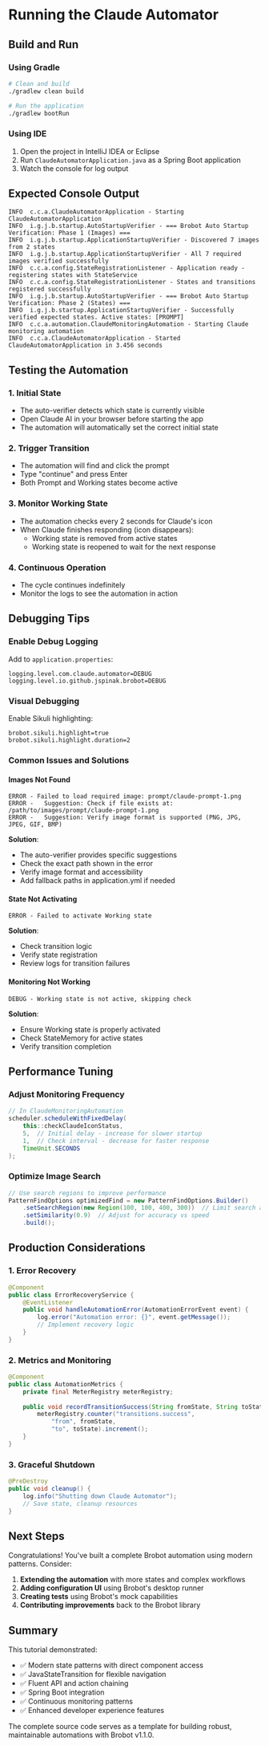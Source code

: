 # Running the Claude Automator

## Build and Run

### Using Gradle

```bash
# Clean and build
./gradlew clean build

# Run the application
./gradlew bootRun
```

### Using IDE

1. Open the project in IntelliJ IDEA or Eclipse
2. Run `ClaudeAutomatorApplication.java` as a Spring Boot application
3. Watch the console for log output

## Expected Console Output

```
INFO  c.c.a.ClaudeAutomatorApplication - Starting ClaudeAutomatorApplication
INFO  i.g.j.b.startup.AutoStartupVerifier - === Brobot Auto Startup Verification: Phase 1 (Images) ===
INFO  i.g.j.b.startup.ApplicationStartupVerifier - Discovered 7 images from 2 states
INFO  i.g.j.b.startup.ApplicationStartupVerifier - All 7 required images verified successfully
INFO  c.c.a.config.StateRegistrationListener - Application ready - registering states with StateService
INFO  c.c.a.config.StateRegistrationListener - States and transitions registered successfully
INFO  i.g.j.b.startup.AutoStartupVerifier - === Brobot Auto Startup Verification: Phase 2 (States) ===
INFO  i.g.j.b.startup.ApplicationStartupVerifier - Successfully verified expected states. Active states: [PROMPT]
INFO  c.c.a.automation.ClaudeMonitoringAutomation - Starting Claude monitoring automation
INFO  c.c.a.ClaudeAutomatorApplication - Started ClaudeAutomatorApplication in 3.456 seconds
```

## Testing the Automation

### 1. Initial State

- The auto-verifier detects which state is currently visible
- Open Claude AI in your browser before starting the app
- The automation will automatically set the correct initial state

### 2. Trigger Transition

- The automation will find and click the prompt
- Type "continue" and press Enter
- Both Prompt and Working states become active

### 3. Monitor Working State

- The automation checks every 2 seconds for Claude's icon
- When Claude finishes responding (icon disappears):
  - Working state is removed from active states
  - Working state is reopened to wait for the next response

### 4. Continuous Operation

- The cycle continues indefinitely
- Monitor the logs to see the automation in action

## Debugging Tips

### Enable Debug Logging

Add to `application.properties`:

```properties
logging.level.com.claude.automator=DEBUG
logging.level.io.github.jspinak.brobot=DEBUG
```

### Visual Debugging

Enable Sikuli highlighting:

```properties
brobot.sikuli.highlight=true
brobot.sikuli.highlight.duration=2
```

### Common Issues and Solutions

#### Images Not Found

```
ERROR - Failed to load required image: prompt/claude-prompt-1.png
ERROR -   Suggestion: Check if file exists at: /path/to/images/prompt/claude-prompt-1.png
ERROR -   Suggestion: Verify image format is supported (PNG, JPG, JPEG, GIF, BMP)
```

**Solution**: 
- The auto-verifier provides specific suggestions
- Check the exact path shown in the error
- Verify image format and accessibility
- Add fallback paths in application.yml if needed

#### State Not Activating

```
ERROR - Failed to activate Working state
```

**Solution**:
- Check transition logic
- Verify state registration
- Review logs for transition failures

#### Monitoring Not Working

```
DEBUG - Working state is not active, skipping check
```

**Solution**:
- Ensure Working state is properly activated
- Check StateMemory for active states
- Verify transition completion

## Performance Tuning

### Adjust Monitoring Frequency

```java
// In ClaudeMonitoringAutomation
scheduler.scheduleWithFixedDelay(
    this::checkClaudeIconStatus,
    5,  // Initial delay - increase for slower startup
    1,  // Check interval - decrease for faster response
    TimeUnit.SECONDS
);
```

### Optimize Image Search

```java
// Use search regions to improve performance
PatternFindOptions optimizedFind = new PatternFindOptions.Builder()
    .setSearchRegion(new Region(100, 100, 400, 300))  // Limit search area
    .setSimilarity(0.9)  // Adjust for accuracy vs speed
    .build();
```

## Production Considerations

### 1. Error Recovery

```java
@Component
public class ErrorRecoveryService {
    @EventListener
    public void handleAutomationError(AutomationErrorEvent event) {
        log.error("Automation error: {}", event.getMessage());
        // Implement recovery logic
    }
}
```

### 2. Metrics and Monitoring

```java
@Component
public class AutomationMetrics {
    private final MeterRegistry meterRegistry;
    
    public void recordTransitionSuccess(String fromState, String toState) {
        meterRegistry.counter("transitions.success", 
            "from", fromState, 
            "to", toState).increment();
    }
}
```

### 3. Graceful Shutdown

```java
@PreDestroy
public void cleanup() {
    log.info("Shutting down Claude Automator");
    // Save state, cleanup resources
}
```

## Next Steps

Congratulations! You've built a complete Brobot automation using modern patterns. Consider:

1. **Extending the automation** with more states and complex workflows
2. **Adding configuration UI** using Brobot's desktop runner
3. **Creating tests** using Brobot's mock capabilities
4. **Contributing improvements** back to the Brobot library

## Summary

This tutorial demonstrated:

- ✅ Modern state patterns with direct component access
- ✅ JavaStateTransition for flexible navigation
- ✅ Fluent API and action chaining
- ✅ Spring Boot integration
- ✅ Continuous monitoring patterns
- ✅ Enhanced developer experience features

The complete source code serves as a template for building robust, maintainable automations with Brobot v1.1.0.